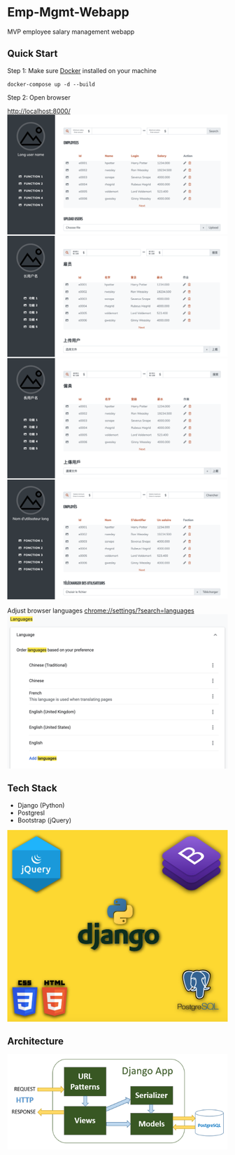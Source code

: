# Emp-Mgmt-Webapp
MVP employee salary management webapp
## Quick Start
Step 1: Make sure [Docker](https://docs.docker.com/) installed on your machine
```
docker-compose up -d --build
```
Step 2: Open browser

[http://localhost:8000/](http://localhost:8000/)
![alt text](https://raw.githubusercontent.com/zivezab/emp-mgmt-webapp/main/screenshot/LandingPage_en.png "Landing Page (Default)")
![alt text](https://raw.githubusercontent.com/zivezab/emp-mgmt-webapp/main/screenshot/LandingPage_zh-cn.png "Landing Page (Chinese Simplified)")
![alt text](https://raw.githubusercontent.com/zivezab/emp-mgmt-webapp/main/screenshot/LandingPage_zh-tw.png "Landing Page (Chinese Traditional)")
![alt text](https://raw.githubusercontent.com/zivezab/emp-mgmt-webapp/main/screenshot/LandingPage_fr.png "Landing Page (French)")

Adjust browser languages
[chrome://settings/?search=languages](chrome://settings/?search=languages)
![alt text](https://raw.githubusercontent.com/zivezab/emp-mgmt-webapp/main/screenshot/Languages.png "Chrome Languages")

## Tech Stack
- Django (Python)
- Postgresl
- Bootstrap (jQuery)

![alt text](https://raw.githubusercontent.com/zivezab/emp-mgmt-webapp/main/screenshot/TechStack.png "Tech Stack")

## Architecture
![alt text](https://raw.githubusercontent.com/zivezab/emp-mgmt-webapp/main/screenshot/Architecture.png "Architecture")
